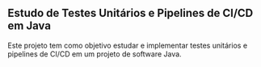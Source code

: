 
## Estudo de Testes Unitários e Pipelines de CI/CD em Java

Este projeto tem como objetivo estudar e implementar testes unitários e pipelines de CI/CD em um projeto de software Java.